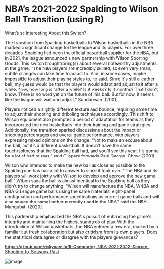 # NBA’s 2021-2022 Spalding to Wilson Ball Transition (using R)

What’s so Interesting About this Switch?

The transition from Spalding basketballs to Wilson basketballs in the NBA marked a significant change for the league and its players. For over three decades, Spalding had been the official basketball supplier for the NBA, but in 2021, the league announced a new partnership with Wilson Sporting Goods. This switch brought/bring(s) about several noteworthy adjustments in the game. "The NBA players are incredibly skilled, so even very small, subtle changes can take time to adjust to. And, in some cases, maybe impossible to adjust their playing styles to, he said. Since it's still a leather ball, my guess would be that the players would adapt and adjust to it after a while. Now, how long is 'after a while? Is it weeks? Is it months? That I don't know. There is no word yet on the future of this ball. But for now, it seems like the league will wait and adjust.” Sundaresan. (2001).

Players noticed a slightly different texture and bounce, requiring some time to adjust their shooting and dribbling techniques accordingly. This shift to Wilson equipment also prompted a period of adaptation for teams as they incorporated the new basketballs into their training and game strategies. Additionally, the transition sparked discussions about the impact on shooting percentages and overall game performance, with players expressing mixed opinions on the change. “Not to make an excuse about the ball, but it’s a different basketball. It doesn’t have the same touch/softness that the Spalding ball had, and you’ll see this year. It’s gonna be a lot of bad misses,” said Clippers forwards Paul George. Chow. (2001).

Wilson who intended to make the new ball as close as possible to the Spalding one has had a lot to answer to since it took over. “The NBA and its players will work jointly with Wilson to develop and approve the new game ball.” Wilson says the ball is almost identical to the Spalding ball as they didn’t try to change anything. “Wilson will manufacture the NBA, WNBA and NBA G League game balls using the same materials, eight-panel configuration and performance specifications as current game balls and will also source the same leather currently used in the NBA,” said the NBA. Mangubat. (2020).

This partnership emphasized the NBA's pursuit of enhancing the game's integrity and maintaining the highest standards of play. With the introduction of Wilson basketballs, the NBA entered a new era, marked by a familiar but fresh collaboration but also criticism from its own players. Does the statistical data agree or disagree with the players grievances?


https://github.com/rickycamilo/R-Comparing-NBA-2021-2022-Season-Shooting-to-Seasons-Past

![image](https://github.com/rickycamilo/R-Comparing-NBA-2021-2022-Season-Shooting-to-Seasons-Past/assets/81391266/0a8fd29b-ba9e-45a4-9028-e582386a737e)

